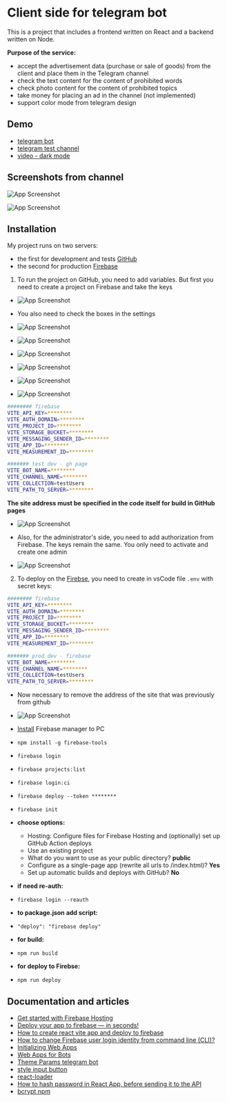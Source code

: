 
# Client side for telegram bot

This is a project that includes a frontend written on React and a backend written on Node.

**Purpose of the service:**
- accept the advertisement data (purchase or sale of goods) from the client and place them in the Telegram channel
- check the text content for the content of prohibited words
- check photo content for the content of prohibited topics
- take money for placing an ad in the channel (not implemented)
- support color mode from telegram design


## Demo
- [telegram bot](https://t.me/dev_test_july_bot)
- [telegram test channel](https://t.me/dev_test_july_bot)
- [video - dark mode](https://youtu.be/kcEEew8EkH4)


## Screenshots from channel

![App Screenshot](https://i.ibb.co/KwqTfXF/2023-08-03-23-44-25.png)

![App Screenshot](https://i.ibb.co/SrchJDH/2023-08-03-23-45-39.png)

## Installation

My project runs on two servers:
- the first for development and tests [GitHub](https://smisyuk4.github.io/sales-telegram-bot-react/)
- the second for production [Firebase](https://prod-telegram-bot.firebaseapp.com/)

1. To run the project on GitHub, you need to add variables. But first you need to create a project on Firebase and take the keys

- ![App Screenshot](https://i.ibb.co/7yfJ3VQ/2023-08-09-23-48-39.png)



- You also need to check the boxes in the settings

- ![App Screenshot](https://i.ibb.co/JBkC4Cf/2023-06-09-00-44-13.png)

- ![App Screenshot](https://i.ibb.co/DgMGQ64/2023-06-09-00-46-16.png)

- ![App Screenshot](https://i.ibb.co/xhqXLnQ/2023-06-09-00-46-51.png)

- ![App Screenshot](https://i.ibb.co/KV20NLN/2023-06-09-01-07-39.png)

- ![App Screenshot](https://i.ibb.co/Nxs9qgC/2023-08-09-23-36-30.png)

- ![App Screenshot](https://i.ibb.co/5W8Qqzn/2023-08-09-23-39-26.png)

```bash
######## firebase
VITE_API_KEY=********
VITE_AUTH_DOMAIN=********
VITE_PROJECT_ID=********
VITE_STORAGE_BUCKET=********
VITE_MESSAGING_SENDER_ID=********
VITE_APP_ID=********
VITE_MEASUREMENT_ID=********

####### test dev - gh page
VITE_BOT_NAME=******** 
VITE_CHANNEL_NAME=********
VITE_COLLECTION=testUsers
VITE_PATH_TO_SERVER=********
```

**The site address must be specified in the code itself for build in GitHub pages**
- ![App Screenshot](https://i.ibb.co/P1ssj9S/image.png)


- Also, for the administrator's side, you need to add authorization from Firebase. The keys remain the same. You only need to activate and create one admin
- ![App Screenshot](https://i.ibb.co/R0m5yNb/2023-08-10-00-03-42.png)


2. To deploy on the [Firebse](https://firebase.google.com/), you need to create in vsCode file `.env` with secret keys:
```bash
######## firebase
VITE_API_KEY=********
VITE_AUTH_DOMAIN=********
VITE_PROJECT_ID=********
VITE_STORAGE_BUCKET=********
VITE_MESSAGING_SENDER_ID=********
VITE_APP_ID=********
VITE_MEASUREMENT_ID=********

####### prod dev - firebase
VITE_BOT_NAME=******** 
VITE_CHANNEL_NAME=********
VITE_COLLECTION=testUsers
VITE_PATH_TO_SERVER=********
```

- Now necessary to remove the address of the site that was previously from github
- ![App Screenshot](https://i.ibb.co/GJpP3RT/2023-08-10-00-13-04.png)

- [Install](https://firebase.google.com/docs/cli?authuser=0&hl=ru#install_the_firebase_cli) Firebase manager to PC
- `npm install -g firebase-tools`
- `firebase login`
- `firebase projects:list`
- `firebase login:ci`
- `firebase deploy --token ********`
- `firebase init`
- **choose options:**
 
  - Hosting: Configure files for Firebase Hosting and (optionally) set up GitHub Action deploys
  - Use an existing project
  - What do you want to use as your public directory? **public**
  - Configure as a single-page app (rewrite all urls to /index.html)? **Yes**
  - Set up automatic builds and deploys with GitHub? **No**

- **if need re-auth:**
- `firebase login --reauth`

- **to package.json add script:**
- `"deploy": "firebase deploy"`
- **for build:**
- `npm run build`
- **for deploy to Firebse:**
- `npm run deploy`
## Documentation and articles

- [Get started with Firebase Hosting](https://firebase.google.com/docs/hosting/quickstart?hl=ru&authuser=0)
- [Deploy your app to firebase — in seconds!](https://medium.com/google-developer-experts/deploy-your-app-to-firebase-in-seconds-b3a9a37dff47)
- [How to create react vite app and deploy to firebase](https://www.youtube.com/watch?v=HlMXBc3yG1k&ab_channel=DeveloperSuzit)
- [How to change Firebase user login identity from command line (CLI)?](https://stackoverflow.com/questions/33916448/how-to-change-firebase-user-login-identity-from-command-line-cli)
- [Initializing Web Apps](https://core.telegram.org/bots/webapps#initializing-web-apps)
- [Web Apps for Bots](https://core.telegram.org/bots/webapps#webappinitdata)
- [Theme Params telegram bot](https://core.telegram.org/bots/webapps#themeparams)
- [style input button](https://stackoverflow.com/questions/572768/styling-an-input-type-file-button)
- [react-loader](https://mhnpd.github.io/react-loader-spinner/docs/components/mutating-dots/)
- [How to hash password in React App, before sending it to the API](https://medium.com/boca-code/how-to-encrypt-password-in-your-react-app-before-you-send-it-to-the-api-6e10a06f0a8e)
- [bcrypt npm](https://www.npmjs.com/package/bcrypt)
